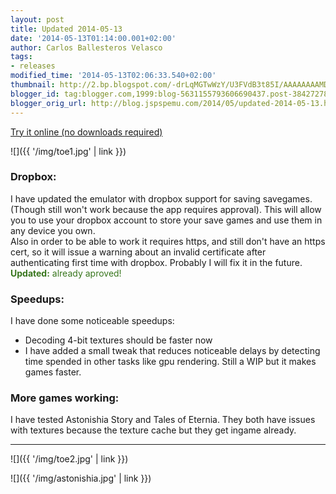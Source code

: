 ```yaml
---
layout: post
title: Updated 2014-05-13
date: '2014-05-13T01:14:00.001+02:00'
author: Carlos Ballesteros Velasco
tags:
- releases
modified_time: '2014-05-13T02:06:33.540+02:00'
thumbnail: http://2.bp.blogspot.com/-drLqMGTwWzY/U3FVdB3t85I/AAAAAAAAMDA/qNXd5FPQERU/s72-c/toe1.jpg
blogger_id: tag:blogger.com,1999:blog-5631155793606690437.post-3842727895674565704
blogger_orig_url: http://blog.jspspemu.com/2014/05/updated-2014-05-13.html
---
```


[Try it online (no downloads required)](http://jspspemu.com/)

![]({{ '/img/toe1.jpg' | link }})

<!--more-->

### Dropbox:
I have updated the emulator with dropbox support for saving savegames. (Though still won't work because the app requires approval). This will allow you to use your dropbox account to store your save games and use them in any device you own.  
Also in order to be able to work it requires https, and still don't have an https cert, so it will issue a warning about an invalid certificate after authenticating first time with dropbox. Probably I will fix it in the future.  
<span style="color: #38761d;">**Updated:** already aproved!</span>  

### Speedups:
I have done some noticeable speedups:  

* Decoding 4-bit textures should be faster now
* I have added a small tweak that reduces noticeable delays by detecting time spended in other tasks like gpu rendering. Still a WIP but it makes games faster.

### More games working:
I have tested Astonishia Story and Tales of Eternia. They both have issues with textures because the texture cache but they get ingame already.  

<!--more-->

---

![]({{ '/img/toe2.jpg' | link }})

![]({{ '/img/astonishia.jpg' | link }})
